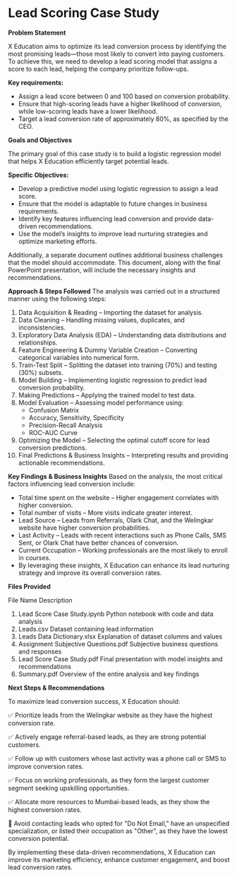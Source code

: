# Lead Scoring Case Study
**Problem Statement**

X Education aims to optimize its lead conversion process by identifying the most promising leads—those most likely to convert into paying customers.
To achieve this, we need to develop a lead scoring model that assigns a score to each lead, helping the company prioritize follow-ups.

**Key requirements:**

- Assign a lead score between 0 and 100 based on conversion probability.
- Ensure that high-scoring leads have a higher likelihood of conversion, while low-scoring leads have a lower likelihood.
- Target a lead conversion rate of approximately 80%, as specified by the CEO.

**Goals and Objectives**

The primary goal of this case study is to build a logistic regression model that helps X Education efficiently target potential leads.

**Specific Objectives:**

- Develop a predictive model using logistic regression to assign a lead score.
- Ensure that the model is adaptable to future changes in business requirements.
- Identify key features influencing lead conversion and provide data-driven recommendations.
- Use the model’s insights to improve lead nurturing strategies and optimize marketing efforts.

Additionally, a separate document outlines additional business challenges that the model should accommodate. This document, along with the final PowerPoint presentation, will include the necessary insights and recommendations.

**Approach & Steps Followed**
The analysis was carried out in a structured manner using the following steps:
1. Data Acquisition & Reading – Importing the dataset for analysis.
2. Data Cleaning – Handling missing values, duplicates, and inconsistencies.
3. Exploratory Data Analysis (EDA) – Understanding data distributions and relationships.
4. Feature Engineering & Dummy Variable Creation – Converting categorical variables into numerical form.
5. Train-Test Split – Splitting the dataset into training (70%) and testing (30%) subsets.
6. Model Building – Implementing logistic regression to predict lead conversion probability.
7. Making Predictions – Applying the trained model to test data.
8. Model Evaluation – Assessing model performance using:
    - Confusion Matrix
    - Accuracy, Sensitivity, Specificity
    - Precision-Recall Analysis
    - ROC-AUC Curve
9. Optimizing the Model – Selecting the optimal cutoff score for lead conversion predictions.
10. Final Predictions & Business Insights – Interpreting results and providing actionable recommendations.

**Key Findings & Business Insights**
Based on the analysis, the most critical factors influencing lead conversion include:
- Total time spent on the website – Higher engagement correlates with higher conversion.
- Total number of visits – More visits indicate greater interest.
- Lead Source – Leads from Referrals, Olark Chat, and the Welingkar website have higher conversion probabilities.
- Last Activity – Leads with recent interactions such as Phone Calls, SMS Sent, or Olark Chat have better chances of conversion.
- Current Occupation – Working professionals are the most likely to enroll in courses.
- By leveraging these insights, X Education can enhance its lead nurturing strategy and improve its overall conversion rates.

**Files Provided**

  File Name	                                           Description
1. Lead Score Case Study.ipynb	                       Python notebook with code and data analysis
2. Leads.csv	Dataset                                containing lead information
3. Leads Data Dictionary.xlsx	                       Explanation of dataset columns and values
4. Assignment Subjective Questions.pdf	               Subjective business questions and responses
5. Lead Score Case Study.pdf	                       Final presentation with model insights and recommendations
6. Summary.pdf	                                       Overview of the entire analysis and key findings

**Next Steps & Recommendations**

To maximize lead conversion success, X Education should:

✅ Prioritize leads from the Welingkar website as they have the highest conversion rate.

✅ Actively engage referral-based leads, as they are strong potential customers.

✅ Follow up with customers whose last activity was a phone call or SMS to improve conversion rates.

✅ Focus on working professionals, as they form the largest customer segment seeking upskilling opportunities.

✅ Allocate more resources to Mumbai-based leads, as they show the highest conversion rates.

🚫 Avoid contacting leads who opted for "Do Not Email," have an unspecified specialization, or listed their occupation as "Other", as they have the lowest conversion potential.

By implementing these data-driven recommendations, X Education can improve its marketing efficiency, enhance customer engagement, and boost lead conversion rates.
